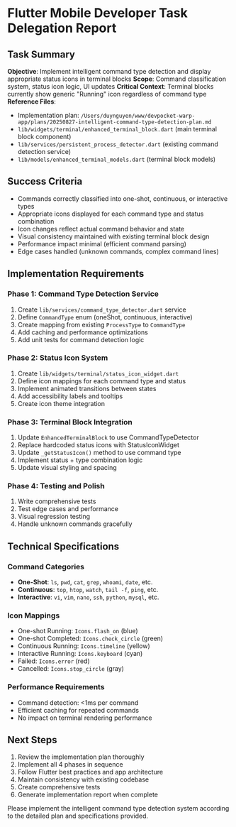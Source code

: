 # Flutter Mobile Developer Task Delegation Report

## Task Summary
**Objective**: Implement intelligent command type detection and display appropriate status icons in terminal blocks
**Scope**: Command classification system, status icon logic, UI updates
**Critical Context**: Terminal blocks currently show generic "Running" icon regardless of command type
**Reference Files**: 
- Implementation plan: `/Users/duynguyen/www/devpocket-warp-app/plans/20250827-intelligent-command-type-detection-plan.md`
- `lib/widgets/terminal/enhanced_terminal_block.dart` (main terminal block component)
- `lib/services/persistent_process_detector.dart` (existing command detection service)
- `lib/models/enhanced_terminal_models.dart` (terminal block models)

## Success Criteria
- Commands correctly classified into one-shot, continuous, or interactive types
- Appropriate icons displayed for each command type and status combination
- Icon changes reflect actual command behavior and state
- Visual consistency maintained with existing terminal block design
- Performance impact minimal (efficient command parsing)
- Edge cases handled (unknown commands, complex command lines)

## Implementation Requirements

### Phase 1: Command Type Detection Service
1. Create `lib/services/command_type_detector.dart` service
2. Define `CommandType` enum (oneShot, continuous, interactive) 
3. Create mapping from existing `ProcessType` to `CommandType`
4. Add caching and performance optimizations
5. Add unit tests for command detection logic

### Phase 2: Status Icon System  
1. Create `lib/widgets/terminal/status_icon_widget.dart`
2. Define icon mappings for each command type and status
3. Implement animated transitions between states
4. Add accessibility labels and tooltips
5. Create icon theme integration

### Phase 3: Terminal Block Integration
1. Update `EnhancedTerminalBlock` to use CommandTypeDetector
2. Replace hardcoded status icons with StatusIconWidget
3. Update `_getStatusIcon()` method to use command type
4. Implement status + type combination logic
5. Update visual styling and spacing

### Phase 4: Testing and Polish
1. Write comprehensive tests
2. Test edge cases and performance
3. Visual regression testing
4. Handle unknown commands gracefully

## Technical Specifications

### Command Categories
- **One-Shot**: `ls`, `pwd`, `cat`, `grep`, `whoami`, `date`, etc.
- **Continuous**: `top`, `htop`, `watch`, `tail -f`, `ping`, etc.
- **Interactive**: `vi`, `vim`, `nano`, `ssh`, `python`, `mysql`, etc.

### Icon Mappings
- One-shot Running: `Icons.flash_on` (blue)
- One-shot Completed: `Icons.check_circle` (green) 
- Continuous Running: `Icons.timeline` (yellow)
- Interactive Running: `Icons.keyboard` (cyan)
- Failed: `Icons.error` (red)
- Cancelled: `Icons.stop_circle` (gray)

### Performance Requirements
- Command detection: <1ms per command
- Efficient caching for repeated commands
- No impact on terminal rendering performance

## Next Steps
1. Review the implementation plan thoroughly
2. Implement all 4 phases in sequence
3. Follow Flutter best practices and app architecture
4. Maintain consistency with existing codebase
5. Create comprehensive tests
6. Generate implementation report when complete

Please implement the intelligent command type detection system according to the detailed plan and specifications provided.